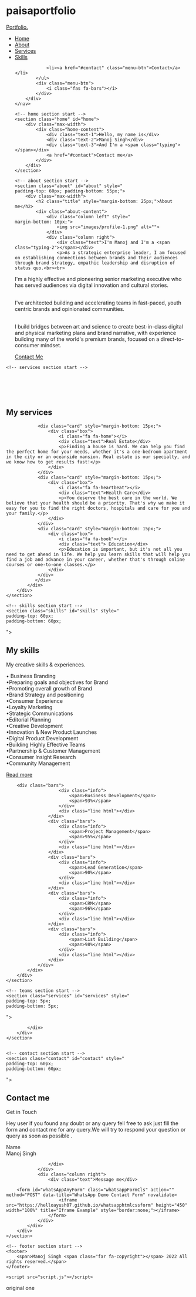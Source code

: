 # paisaportfolio

<!DOCTYPE html>
<!-- Created By Ayush -->
<html lang="en">
<head>
    <meta charset="UTF-8">
    <meta name="viewport" content="width=device-width, initial-scale=1.0">
    <title>Personal Portfolio Website</title>
    <link rel="stylesheet" href="style.css">
    <link rel="stylesheet" href="https://cdnjs.cloudflare.com/ajax/libs/font-awesome/5.15.3/css/all.min.css"/>
    <script src="https://code.jquery.com/jquery-3.5.1.min.js"></script>
    <script src="https://cdnjs.cloudflare.com/ajax/libs/typed.js/2.0.11/typed.min.js"></script>
    <script src="https://cdnjs.cloudflare.com/ajax/libs/waypoints/4.0.1/jquery.waypoints.min.js"></script>
    <script src="https://cdnjs.cloudflare.com/ajax/libs/OwlCarousel2/2.3.4/owl.carousel.min.js"></script>
    <link rel="stylesheet" href="https://cdnjs.cloudflare.com/ajax/libs/OwlCarousel2/2.3.4/assets/owl.carousel.min.css"/>

</head>
<body>
    <div class="scroll-up-btn">
        <i class="fas fa-angle-up"></i>
    </div>
    <nav class="navbar">
        <div class="max-width">
            <div class="logo"><a href="#">Portfo<span>lio.</span></a></div>
            <ul class="menu">
                <li><a href="#home" class="menu-btn">Home</a></li>
                <li><a href="#about" class="menu-btn">About</a></li>
                <li><a href="#services" class="menu-btn">Services</a></li>
                <li><a href="#skills" class="menu-btn">Skills</a></li>
               
                <li><a href="#contact" class="menu-btn">Contact</a></li>
            </ul>
            <div class="menu-btn">
                <i class="fas fa-bars"></i>
            </div>
        </div>
    </nav>

    <!-- home section start -->
    <section class="home" id="home">
        <div class="max-width">
            <div class="home-content">
                <div class="text-1">Hello, my name is</div>
                <div class="text-2">Manoj Singh</div>
                <div class="text-3">And I'm a <span class="typing"></span></div>
                <a href="#contact">Contact me</a>
            </div>
        </div>
    </section>

    <!-- about section start -->
    <section class="about" id="about" style="
    padding-top: 60px; padding-bottom: 55px;">
        <div class="max-width">
            <h2 class="title" style="margin-bottom: 25px;">About me</h2>
            <div class="about-content">
                <div class="column left" style="
    margin-bottom: 10px;">
                    <img src="images/profile-1.png" alt="">
                </div>
                <div class="column right">
                    <div class="text">I'm Manoj and I'm a <span class="typing-2"></span></div>
                    <p>As a strategic enterprise leader, I am focused on establishing connections between brands and their audiences through brand strategy, empathic leadership and disruption of status quo.<br><br>

I'm a highly effective and pioneering senior marketing executive who has served audiences via digital innovation and cultural stories.<br><br>

I've architected building and accelerating teams in fast-paced, youth centric brands and opinionated communities.<br><br>

I build bridges between art and science to create best-in-class digital and physical marketing plans and brand narrative, with experience building many of the world's premium brands, focused on a direct-to-consumer mindset.</p>
                    <a href="#contact">Contact Me</a>
                </div>
            </div>
        </div>
    </section>

    <!-- services section start -->
   <section class="services" id="services" style="
    padding-top: 60px;
    padding-bottom: 60px;
">
        <div class="max-width">
            <h2 class="title">My services</h2>
            <div class="serv-content">
                
                <div class="card" style="margin-bottom: 15px;">
                    <div class="box">
                        <i class="fa fa-home"></i>
                        <div class="text">Real Estate</div>
                        <p>Finding a house is hard. We can help you find the perfect home for your needs, whether it's a one-bedroom apartment in the city or an oceanside mansion. Real estate is our specialty, and we know how to get results fast!</p>
                    </div>
                </div>
                <div class="card" style="margin-bottom: 15px;">
                    <div class="box">
                        <i class="fa fa-heartbeat"></i>
                        <div class="text">Health Care</div>
                        <p>You deserve the best care in the world. We believe that your health should be a priority. That's why we make it easy for you to find the right doctors, hospitals and care for you and your family.</p>
                    </div>
                </div>
                <div class="card" style="margin-bottom: 15px;">
                    <div class="box">
                        <i class="fa fa-book"></i>
                        <div class="text"> Education</div>
                        <p>Education is important, but it's not all you need to get ahead in life. We help you learn skills that will help you find a job and advance in your career, whether that's through online courses or one-to-one classes.</p>
                    </div>
                </div> 
               </div>
            </div>
        </div>
    </section>

    <!-- skills section start -->
    <section class="skills" id="skills" style="
    padding-top: 60px;
    padding-bottom: 60px;
">
        <div class="max-width">
            <h2 class="title">My skills</h2>
            <div class="skills-content">
                <div class="column left">
                    <div class="text">My creative skills & experiences.</div>
                    <p>• Business Branding<br>
•Preparing goals and objectives for Brand<br>
•Promoting overall growth of Brand<br>
•Brand Strategy and positioning<br>
•Consumer Experience<br>
•Loyalty Marketing<br>
•Strategic Communications<br>
•Editorial Planning<br>
•Creative Development<br>
•Innovation & New Product Launches<br>
•Digital Product Development<br>
•Building Highly Effective Teams<br>
•Partnership & Customer Management<br>
•Consumer Insight Research<br>
•Community Management</p>
                    <a href="#">Read more</a>
                </div>
                <div class="column right">
                    
		<div class="bars">
                        <div class="info">
                            <span>Business Development</span>
                            <span>93%</span>
                        </div>
                        <div class="line html"></div>
                    </div>
                    <div class="bars">
                        <div class="info">
                            <span>Project Management</span>
                            <span>95%</span>
                        </div>
                        <div class="line html"></div>
                    </div>
                    <div class="bars">
                        <div class="info">
                            <span>Lead Generation</span>
                            <span>90%</span>
                        </div>
                        <div class="line html"></div>
                    </div>
                    <div class="bars">
                        <div class="info">
                            <span>CRM</span>
                            <span>96%</span>
                        </div>
                        <div class="line html"></div>
                    </div>
                    <div class="bars">
                        <div class="info">
                            <span>List Building</span>
                            <span>98%</span>
                        </div>
                        <div class="line html"></div>
                    </div>
                </div>
            </div>
        </div>
    </section>

    <!-- teams section start -->
    <section class="services" id="services" style="
    padding-top: 5px;
    padding-bottom: 5px;
">
        
                
               
                
            </div>
        </div>
    </section>
 

    <!-- contact section start -->
    <section class="contact" id="contact" style="
    padding-top: 60px;
    padding-bottom: 60px;
">
        <div class="max-width">
            <h2 class="title">Contact me</h2>
            <div class="contact-content">
                <div class="column left">
                    <div class="text">Get in Touch</div>
                    <p>Hey user if you found any doubt or any query fell free to ask just fill the form and contact me for any query.We will try to respond your question or query as soon as possible .</p>
                    <div class="icons">
                        <div class="row">
                            <i class="fas fa-user"></i>
                            <div class="info">
                                <div class="head">Name</div>
                                <div class="sub-title">Manoj Singh</div>
                            </div>
                        </div>
                       
                    </div>
                </div>
                <div class="column right">
                    <div class="text">Message me</div>
                    
        <form id="whatsAppAnyForm" class="whatsappFormCls" action="" method="POST" data-title="WhatsApp Demo Contact Form" novalidate>
                        <iframe src="https://helloayush07.github.io/whatsapphtmlcssform" height="450" width="100%" title="Iframe Example" style="border:none;"></iframe>
                    </form>
                </div>
            </div>
        </div>
    </section>




<script>
    (function($) {
        "use strict";
        $('#whatsAppAnyForm').appPlugin({
            whatsappPhone: '+917077011447', // Your Whatsapp Number, on which you want to send message.
            submissionMessage: 'You have been redirected to the WhatsApp to submit the message. Thank you.' // form submission message
        });
    })(jQuery);
</script>
    <!-- footer section start -->
    <footer>
        <span>Manoj Singh <span class="far fa-copyright"></span> 2022 All rights reserved.</span>
    </footer>

    <script src="script.js"></script>
</body>
</html>











original one
